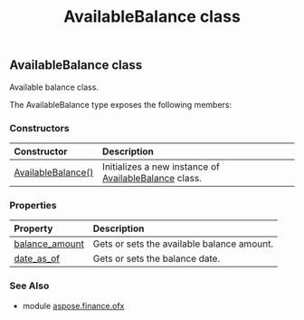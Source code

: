 ﻿---
title: AvailableBalance class
second_title: Aspose.Finance for Python via .NET API References
description: 
type: docs
weight: 180
url: /python-net/aspose.finance.ofx/availablebalance/
is_root: false
---

## AvailableBalance class

Available balance class.



The AvailableBalance type exposes the following members:

### Constructors
| Constructor | Description |
| :- | :- |
| [AvailableBalance()](/finance/python-net/aspose.finance.ofx/availablebalance/__init__/#) | Initializes a new instance of [AvailableBalance](/finance/python-net/aspose.finance.ofx/availablebalance) class. |


### Properties
| Property | Description |
| :- | :- |
| [balance_amount](/finance/python-net/aspose.finance.ofx/availablebalance/balance_amount) | Gets or sets the available balance amount. |
| [date_as_of](/finance/python-net/aspose.finance.ofx/availablebalance/date_as_of) | Gets or sets the balance date. |


### See Also

* module [aspose.finance.ofx](../)
